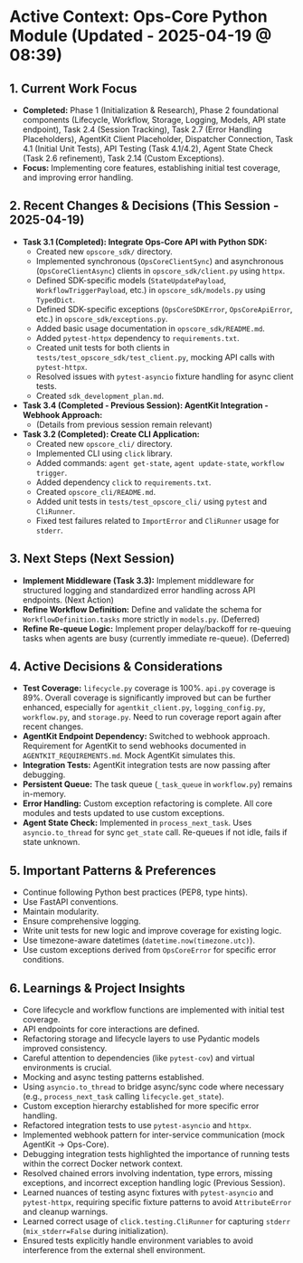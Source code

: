 # Active Context: Ops-Core Python Module (Updated - 2025-04-19 @ 08:39)

## 1. Current Work Focus
- **Completed:** Phase 1 (Initialization & Research), Phase 2 foundational components (Lifecycle, Workflow, Storage, Logging, Models, API state endpoint), Task 2.4 (Session Tracking), Task 2.7 (Error Handling Placeholders), AgentKit Client Placeholder, Dispatcher Connection, Task 4.1 (Initial Unit Tests), API Testing (Task 4.1/4.2), Agent State Check (Task 2.6 refinement), Task 2.14 (Custom Exceptions).
- **Focus:** Implementing core features, establishing initial test coverage, and improving error handling.

## 2. Recent Changes & Decisions (This Session - 2025-04-19)
- **Task 3.1 (Completed): Integrate Ops-Core API with Python SDK:**
   - Created new `opscore_sdk/` directory.
   - Implemented synchronous (`OpsCoreClientSync`) and asynchronous (`OpsCoreClientAsync`) clients in `opscore_sdk/client.py` using `httpx`.
   - Defined SDK-specific models (`StateUpdatePayload`, `WorkflowTriggerPayload`, etc.) in `opscore_sdk/models.py` using `TypedDict`.
   - Defined SDK-specific exceptions (`OpsCoreSDKError`, `OpsCoreApiError`, etc.) in `opscore_sdk/exceptions.py`.
   - Added basic usage documentation in `opscore_sdk/README.md`.
   - Added `pytest-httpx` dependency to `requirements.txt`.
   - Created unit tests for both clients in `tests/test_opscore_sdk/test_client.py`, mocking API calls with `pytest-httpx`.
   - Resolved issues with `pytest-asyncio` fixture handling for async client tests.
   - Created `sdk_development_plan.md`.
- **Task 3.4 (Completed - Previous Session): AgentKit Integration - Webhook Approach:**
   - (Details from previous session remain relevant)
- **Task 3.2 (Completed): Create CLI Application:**
   - Created new `opscore_cli/` directory.
   - Implemented CLI using `click` library.
   - Added commands: `agent get-state`, `agent update-state`, `workflow trigger`.
   - Added dependency `click` to `requirements.txt`.
   - Created `opscore_cli/README.md`.
   - Added unit tests in `tests/test_opscore_cli/` using `pytest` and `CliRunner`.
   - Fixed test failures related to `ImportError` and `CliRunner` usage for `stderr`.


## 3. Next Steps (Next Session)
- **Implement Middleware (Task 3.3):** Implement middleware for structured logging and standardized error handling across API endpoints. (Next Action)
- **Refine Workflow Definition:** Define and validate the schema for `WorkflowDefinition.tasks` more strictly in `models.py`. (Deferred)
- **Refine Re-queue Logic:** Implement proper delay/backoff for re-queuing tasks when agents are busy (currently immediate re-queue). (Deferred)

## 4. Active Decisions & Considerations
- **Test Coverage:** `lifecycle.py` coverage is 100%. `api.py` coverage is 89%. Overall coverage is significantly improved but can be further enhanced, especially for `agentkit_client.py`, `logging_config.py`, `workflow.py`, and `storage.py`. Need to run coverage report again after recent changes.
- **AgentKit Endpoint Dependency:** Switched to webhook approach. Requirement for AgentKit to send webhooks documented in `AGENTKIT_REQUIREMENTS.md`. Mock AgentKit simulates this.
- **Integration Tests:** AgentKit integration tests are now passing after debugging.
- **Persistent Queue:** The task queue (`_task_queue` in `workflow.py`) remains in-memory.
- **Error Handling:** Custom exception refactoring is complete. All core modules and tests updated to use custom exceptions.
- **Agent State Check:** Implemented in `process_next_task`. Uses `asyncio.to_thread` for sync `get_state` call. Re-queues if not idle, fails if state unknown.

## 5. Important Patterns & Preferences
- Continue following Python best practices (PEP8, type hints).
- Use FastAPI conventions.
- Maintain modularity.
- Ensure comprehensive logging.
- Write unit tests for new logic and improve coverage for existing logic.
- Use timezone-aware datetimes (`datetime.now(timezone.utc)`).
- Use custom exceptions derived from `OpsCoreError` for specific error conditions.

## 6. Learnings & Project Insights
- Core lifecycle and workflow functions are implemented with initial test coverage.
- API endpoints for core interactions are defined.
- Refactoring storage and lifecycle layers to use Pydantic models improved consistency.
- Careful attention to dependencies (like `pytest-cov`) and virtual environments is crucial.
- Mocking and async testing patterns established.
- Using `asyncio.to_thread` to bridge async/sync code where necessary (e.g., `process_next_task` calling `lifecycle.get_state`).
- Custom exception hierarchy established for more specific error handling.
- Refactored integration tests to use `pytest-asyncio` and `httpx`.
- Implemented webhook pattern for inter-service communication (mock AgentKit -> Ops-Core).
- Debugging integration tests highlighted the importance of running tests within the correct Docker network context.
- Resolved chained errors involving indentation, type errors, missing exceptions, and incorrect exception handling logic (Previous Session).
- Learned nuances of testing async fixtures with `pytest-asyncio` and `pytest-httpx`, requiring specific fixture patterns to avoid `AttributeError` and cleanup warnings.
- Learned correct usage of `click.testing.CliRunner` for capturing `stderr` (`mix_stderr=False` during initialization).
- Ensured tests explicitly handle environment variables to avoid interference from the external shell environment.